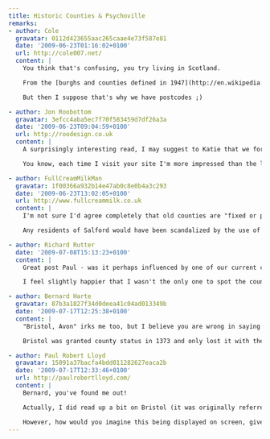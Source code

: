 ```yaml
---
title: Historic Counties & Psychoville
remarks:
- author: Cole
  gravatar: 0112d423655aac265caae4e73f587e81
  date: '2009-06-23T01:16:02+0100'
  url: http://cole007.net/
  content: |
    You think that's confusing, you try living in Scotland.

    From the [burghs and counties defined in 1947](http://en.wikipedia.org/wiki/Local_Government_%28Scotland%29_Act_1947) through the [regional and district councils defined in 1973](http://en.wikipedia.org/wiki/Local_Government_%28Scotland%29_Act_1973) to the [unitary authorities formed in 1994](http://en.wikipedia.org/wiki/Local_Government_etc._%28Scotland%29_Act_1994), you are guaranteed that when discussing geography and locality no two people refer to the same place using the same nomenclature.

    But then I suppose that's why we have postcodes ;)

- author: Jon Roobottom
  gravatar: 3efcc4aba5ec7f70f583459d7df26a3a
  date: '2009-06-23T09:04:59+0100'
  url: http://roodesign.co.uk
  content: |
    A surprisingly interesting read, I may suggest to Katie that we format our wedding address list like this. I'm sure that'll go down a storm.

    You know, each time I visit your site I'm more impressed than the last at the beautiful simplicity of the design. It's quite an achievement to design something that 'builds' in the users mind -- each time I find something else I like. The power of good typography I suppose.

- author: FullCreamMilkMan
  gravatar: 1f00366a932b14e47ab0c8e0b4a3c293
  date: '2009-06-23T13:02:05+0100'
  url: http://www.fullcreammilk.co.uk
  content: |
    I'm not sure I'd agree completely that old counties are "fixed or predictable" or were ever not "subject to political whims". We must take the attitude that boundaries, being human structures, are always subject to change, not always for the better, perhaps, but setting them in stone might end up being shortsighted.

    Any residents of Salford would have been scandalized by the use of "Salford, Manchester" not merely because it's historically in Lancashire, but that Salford is a city in its own right, and never has been and never will be a suburb or annexe of Manchester.

- author: Richard Rutter
  date: '2009-07-08T15:13:23+0100'
  content: |
    Great post Paul - was it perhaps influenced by one of our current clients?

    I feel slightly happier that I wasn't the only one to spot the county inconsistencies in Psychoville (which incidentally should not be taken as a criticism of Psychoville as the letters were written by a character who may well be as confused as the rest of us about such things).

- author: Bernard Harte
  gravatar: 87b3a1827f34d0deea41c04ad013349b
  date: '2009-07-17T12:25:38+0100'
  content: |
    "Bristol, Avon" irks me too, but I believe you are wrong in saying that "Bristol, Gloucestershire" would be more accurate.

    Bristol was granted county status in 1373 and only lost it with the creation of Avon. When Avon was abolished, City and County status was restored to Bristol.

- author: Paul Robert Lloyd
  gravatar: 15091a37bacfa4bdd011282627eaca2b
  date: '2009-07-17T12:33:46+0100'
  url: http://paulrobertlloyd.com/
  content: |
    Bernard, you've found me out!

    Actually, I did read up a bit on Bristol (it was originally referred to as a 'County Corporate' if I remember correctly) but I omitted going into that level of detail. So in that respect Bristol now being a Unitary Authority (and 'Ceremonial County') means it's returned to a more historically correct position.

    However, how would you imagine this being displayed on screen, given that all other locations used a 'City, County' model?  Bristol is a rare example of being one in the same, but I would imagine certain viewers would find it odd to have Bristol not followed by the name of any county.
---
```

